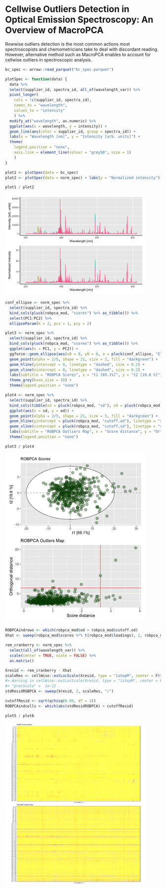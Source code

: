
<!-- README.md is generated from README.Rmd. Please edit that file -->

# Cellwise Outliers Detection in Optical Emission Spectroscopy: An Overview of MacroPCA

<!-- badges: start -->
<!-- badges: end -->

Rowwise outliers detection is the most common actions most
spectroscopists and chemometricians take to deal with discordant
reading. However, alternative method such as MacroPCA enables to account
for cellwise outliers in spectroscopic analysis.

``` r
bc_spec <- arrow::read_parquet("bc_spec.parquet")
```

``` r
plotSpec <- function(data) {
  data %>%
  select(supplier_id, spectra_id, all_of(wavelength_var)) %>%
  pivot_longer(
    cols = !c(supplier_id, spectra_id),
    names_to = "wavelength",
    values_to = "intensity"
    ) %>%
  modify_at("wavelength", as.numeric) %>%
  ggplot(aes(x = wavelength, y = intensity)) +
  geom_line(aes(color = supplier_id, group = spectra_id)) +
  labs(x = "Wavelength [nm]", y = "Intensity [arb. units]") +
  theme(
    legend.position = "none",
    axis.line = element_line(colour = "grey50", size = 1)
    )
}
```

``` r
plot1 <- plotSpec(data = bc_spec)
plot2 <- plotSpec(data = norm_spec) + labs(y = "Normalized intensity")
```

``` r
plot1 / plot2
```

<img src="man/figures/README-unnamed-chunk-4-1.png" width="90%" height="90%" />

``` r
conf_ellipse <- norm_spec %>%
  select(supplier_id, spectra_id) %>%
  bind_cols(pluck(robpca_mod, "scores") %>% as_tibble()) %>%
  select(PC1:PC2) %>%
  ellipseParam(k = 2, pcx = 1, pcy = 2)
```

``` r
plot3 <- norm_spec %>%
  select(supplier_id, spectra_id) %>%
  bind_cols(pluck(robpca_mod, "scores") %>% as_tibble()) %>%
  ggplot(aes(x = PC1, y = PC2)) +
  ggforce::geom_ellipse(aes(x0 = 0, y0 = 0, a = pluck(conf_ellipse, "Ellipse", "a.99pct"), b = pluck(conf_ellipse, "Ellipse", "b.99pct"), angle = 0), size = .2, linetype = "solid", fill = "white") +
  geom_point(alpha = 2/5, shape = 21, size = 3, fill = "darkgreen") +
  geom_hline(yintercept = 0, linetype = "dashed", size = 0.2) +
  geom_vline(xintercept = 0, linetype = "dashed", size = 0.2) +
  labs(subtitle = "ROBPCA Scores", x = "t1 [69.1%]", y = "t2 [19.8 %]") +
  theme_grey(base_size = 10) +
  theme(legend.position = "none")
```

``` r
plot4 <- norm_spec %>%
  select(supplier_id, spectra_id) %>%
  bind_cols(tibble(sd = pluck(robpca_mod, "sd"), od = pluck(robpca_mod, "od"))) %>%
  ggplot(aes(x = sd, y = od)) +
  geom_point(alpha = 2/5, shape = 21, size = 3, fill = "darkgreen") +
  geom_hline(yintercept = pluck(robpca_mod, "cutoff.od"), linetype = "solid", color = "red", size = 0.3) +
  geom_vline(xintercept = pluck(robpca_mod, "cutoff.sd"), linetype = "solid", color = "red", size = 0.3) +
  labs(subtitle = "ROBPCA Outliers Map", x = "Score distance", y = "Orthogonal distance") +
  theme(legend.position = "none")
```

``` r
plot3 / plot4 
```

<img src="man/figures/README-unnamed-chunk-5-1.png" width="90%" height="90%" />

``` r
ROBPCAindrows <- which(robpca_mod$od > robpca_mod$cutoff.od)
Xhat <- sweep(robpca_mod$scores %*% t(robpca_mod$loadings), 2, robpca_mod$center, "+")
```

``` r
rem_cranberry <- norm_spec %>%
  select(all_of(wavelength_var)) %>%
  scale(center = TRUE, scale = FALSE) %>%
  as.matrix()
```

``` r
Xresid <- rem_cranberry - Xhat
scaleRes <- cellWise::estLocScale(Xresid, type = "1stepM", center = F)$scale
#> Warning in cellWise::estLocScale(Xresid, type = "1stepM", center = F): 1  out of  7152  variables have an estimated scale <= 
#> "precScale" =  1e-12 .
stdResidROBPCA <- sweep(Xresid, 2, scaleRes, "/")
```

``` r
cutoffResid <- sqrt(qchisq(0.99, df = 1))
ROBPCAindcells <- which(abs(stdResidROBPCA) > cutoffResid)
```

``` r
plot5 / plot6
```

<img src="man/figures/README-unnamed-chunk-13-1.png" width="90%" height="90%" />
